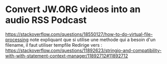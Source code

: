 # Convert JW.ORG videos into an audio RSS Podcast

https://stackoverflow.com/questions/18550127/how-to-do-virtual-file-processing
note expliquant que si utilise une methode qui a besoin d'un filename, il faut utiliser tempfile
Redirige vers :
https://stackoverflow.com/questions/11892623/stringio-and-compatibility-with-with-statement-context-manager/11892712#11892712



